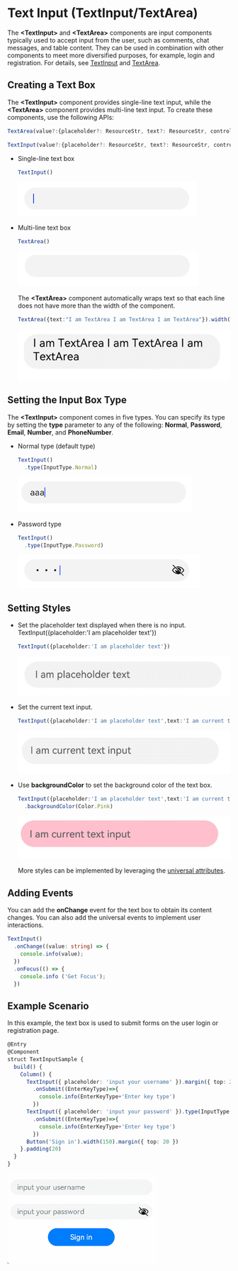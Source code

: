 # Text Input (TextInput/TextArea)


The **\<TextInput>** and **\<TextArea>** components are input components typically used to accept input from the user, such as comments, chat messages, and table content. They can be used in combination with other components to meet more diversified purposes, for example, login and registration. For details, see [TextInput](../reference/arkui-ts/ts-basic-components-textinput.md) and [TextArea](../reference/arkui-ts/ts-basic-components-textarea.md).


## Creating a Text Box

The **\<TextInput>** component provides single-line text input, while the **\<TextArea>** component provides multi-line text input. To create these components, use the following APIs:


```ts
TextArea(value?:{placeholder?: ResourceStr, text?: ResourceStr, controller?: TextAreaController})
```



```ts
TextInput(value?:{placeholder?: ResourceStr, text?: ResourceStr, controller?: TextInputController})
```


- Single-line text box

  ```ts
  TextInput()
  ```

  ![en-us_image_0000001511580844](figures/en-us_image_0000001511580844.png)


- Multi-line text box

  ```ts
  TextArea()
  ```

  ![en-us_image_0000001562940481](figures/en-us_image_0000001562940481.png)

  The **\<TextArea>** component automatically wraps text so that each line does not have more than the width of the component.


  ```ts
  TextArea({text:"I am TextArea I am TextArea I am TextArea"}).width(300)
  ```

  ![en-us_image_0000001511580836](figures/en-us_image_0000001511580836.png)


## Setting the Input Box Type

The **\<TextInput>** component comes in five types. You can specify its type by setting the **type** parameter to any of the following: **Normal**, **Password**, **Email**, **Number**, and **PhoneNumber**.  


- Normal type (default type)

  ```ts
  TextInput()
    .type(InputType.Normal)
  ```

  ![en-us_image_0000001562820765](figures/en-us_image_0000001562820765.png)

- Password type

  ```ts
  TextInput()
    .type(InputType.Password)
  ```

  ![en-us_image_0000001511580840](figures/en-us_image_0000001511580840.png)


## Setting Styles

- Set the placeholder text displayed when there is no input.
  TextInput({placeholder:'I am placeholder text'})


  ```ts
  TextInput({placeholder:'I am placeholder text'})
  ```

  ![en-us_image_0000001511900400](figures/en-us_image_0000001511900400.png)


- Set the current text input.

  ```ts
  TextInput({placeholder:'I am placeholder text',text:'I am current text input'})
  ```

  ![en-us_image_0000001562820761](figures/en-us_image_0000001562820761.png)

- Use **backgroundColor** to set the background color of the text box.

  ```ts
  TextInput({placeholder:'I am placeholder text',text:'I am current text input'})
    .backgroundColor(Color.Pink)
  ```

  ![en-us_image_0000001511740444](figures/en-us_image_0000001511740444.png)

  More styles can be implemented by leveraging the [universal attributes](../reference/arkui-ts/ts-universal-attributes-size.md).


## Adding Events

You can add the **onChange** event for the text box to obtain its content changes. You can also add the universal events to implement user interactions.



```ts
TextInput()
  .onChange((value: string) => {
    console.info(value);
  })
  .onFocus(() => {
    console.info ('Get Focus');
  })
```


## Example Scenario

In this example, the text box is used to submit forms on the user login or registration page.

```ts
@Entry
@Component
struct TextInputSample {
  build() {
    Column() {
      TextInput({ placeholder: 'input your username' }).margin({ top: 20 })
        .onSubmit((EnterKeyType)=>{
          console.info(EnterKeyType+'Enter key type')
        })
      TextInput({ placeholder: 'input your password' }).type(InputType.Password).margin({ top: 20 })
        .onSubmit((EnterKeyType)=>{
          console.info(EnterKeyType+'Enter key type')
        })
      Button('Sign in').width(150).margin({ top: 20 })
    }.padding(20)
  }
}
```


![TextInputGIF](figures/TextInputGIF.gif)
